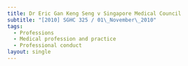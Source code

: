```yaml
---
title: Dr Eric Gan Keng Seng v Singapore Medical Council
subtitle: "[2010] SGHC 325 / 01\_November\_2010"
tags:
  - Professions
  - Medical profession and practice
  - Professional conduct
layout: single
---
```


